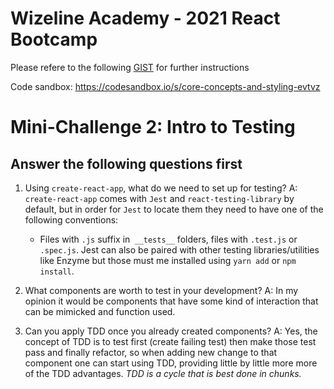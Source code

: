 # Wizeline Academy - 2021 React Bootcamp

Please refere to the following [GIST](https://gist.github.com/erickwize/d7311bfc972080c162c43cbb7dc80587) for further instructions

Code sandbox: https://codesandbox.io/s/core-concepts-and-styling-evtvz

# Mini-Challenge 2: Intro to Testing
## Answer the following questions first

1. Using `create-react-app`, what do we need to set up for testing?
    A: `create-react-app` comes with `Jest` and `react-testing-library` by default, but in order for `Jest` to locate them they need to have one of the following conventions:
      - Files with `.js` suffix in` __tests__` folders, files with `.test.js` or `.spec.js`.
    Jest can also be paired with other testing libraries/utilities like Enzyme but those must me installed using `yarn add` or `npm install`.

2. What components are worth to test in your development?
    A: In my opinion it would be components that have some kind of interaction that can be mimicked and function used.

3. Can you apply TDD once you already created components?
    A: Yes, the concept of TDD is to test first (create failing test) then make those test pass and finally refactor, so when adding new change to that component one can start using TDD, providing little by little more more of the TDD advantages.
     _TDD is a cycle that is best done in chunks._
